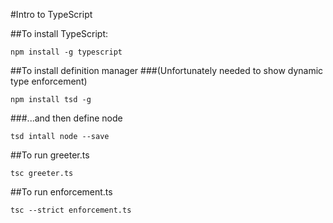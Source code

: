 #Intro to TypeScript

##To install TypeScript:

```
npm install -g typescript
```

##To install definition manager
###(Unfortunately needed to show dynamic type enforcement)

```
npm install tsd -g
``` 

###...and then define node

```
tsd intall node --save
```

##To run greeter.ts

```
tsc greeter.ts
```

##To run enforcement.ts

```
tsc --strict enforcement.ts
```

